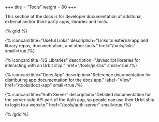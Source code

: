 +++
title = "Tools"
weight = 60
+++

This section of the docs is for developer documentation of additonal, external and/or third-party apps, libraries and tools.

{% grid %}

  {% iconcard
    title="Useful Links"
    description="Links to external app and library repos, documentation, and other tools."
    href="/tools/links"
    small=true
  /%}

  {% iconcard
    title="JS Libraries"
    description="Javascript libraries for interacting with an Urbit ship."
    href="/tools/js-libs"
    small=true
  /%}

  {% iconcard
    title="Docs App"
    description="Reference documentation for distributing app documentation for the docs app."
    label="View"
    href="/tools/docs-app"
    small=true
  /%}

  {% iconcard
    title="Auth Server"
    description="Detailed documentation for the server-side API part of the Auth app, so people can use their Urbit ship to login to a website."
    href="/tools/auth-server"
    small=true
  /%}

{% /grid %}
